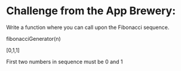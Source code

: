 # Challenge from the App Brewery:

Write a function where you can call upon the Fibonacci sequence. 

fibonacciGenerator(n)

[0,1,1]

First two numbers in sequence must be 0 and 1